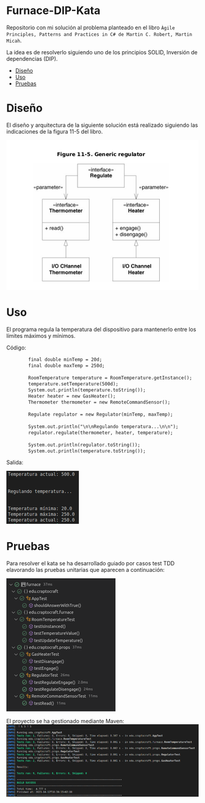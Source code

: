 # Furnace-DIP-Kata

Repositorio con mi solución al problema planteado en el libro `Àgile Principles, Patterns and Practices in C# de Martin C. Robert, Martin Micah`. 

La idea es de resolverlo siguiendo uno de los principios SOLID, Inversión de dependencias (DIP).


- [Diseño](#Diseño)
- [Uso](#Uso)
- [Pruebas](#Pruebas)


# Diseño
El diseño y arquitectura de la siguiente solución está realizado siguiendo las indicaciones de la figura 11-5 del libro.

![](./furnace/docs/images/figure11.png)


# Uso
El programa regula la temperatura del dispositivo para mantenerlo entre los límites máximos y mínimos.

Código:

```
        final double minTemp = 20d;
        final double maxTemp = 250d;

        RoomTemperature temperature = RoomTemperature.getInstance();
        temperature.setTemperature(500d);
        System.out.println(temperature.toString());
        Heater heater = new GasHeater();
        Thermometer thermometer = new RemoteCommandSensor();

        Regulate regulator = new Regulator(minTemp, maxTemp);

        System.out.println("\n\nRegulando temperatura...\n\n");
        regulator.regulate(thermometer, heater, temperature);

        System.out.println(regulator.toString());
        System.out.println(temperature.toString());

```
Salida:

![](./furnace/docs/images/salidaCLI.png)

# Pruebas

Para resolver el kata se ha desarrollado guiado por casos test TDD elavorando las pruebas unitarias que aparecen a continuación:

![](./furnace/docs/images/UnitTests.png)


El proyecto se ha gestionado mediante Maven:
![](./furnace/docs/images/mavenTests.png)